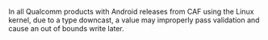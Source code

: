 In all Qualcomm products with Android releases from CAF using the Linux kernel, due to a type downcast, a value may improperly pass validation and cause an out of bounds write later.